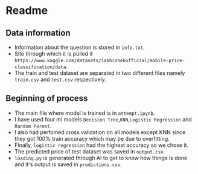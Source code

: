 # Readme

## Data information
- Information about the question is stored in `info.txt`.
- Site through which it is pulled it `https://www.kaggle.com/datasets/iabhishekofficial/mobile-price-classification/data`.
- The train and test dataset are separated in two different files namely `train.csv` and `test.csv` respectively.

## Beginning of process
- The main file where model is trained is in `attempt.ipynb`.
- I have used four ml models `Decision Tree`,`KNN`,`Logistic Regression` and `Random Forest`.
- I also had perfomed cross validation on all models except KNN since they got 100% train accuracy which may be due to overfitting.
- Finally, `logistic regression` had the highest accuracy so we chose it.
- The predicted price of test dataset was saved in `output.csv`.
- `loading.py` is generated through AI to get to know how things is done and it's output is saved in `predictions.csv`.